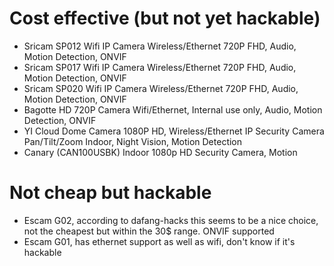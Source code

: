 # Cost effective (but not yet hackable)
- Sricam SP012 Wifi IP Camera Wireless/Ethernet 720P FHD, Audio, Motion Detection, ONVIF
- Sricam SP017 Wifi IP Camera Wireless/Ethernet 720P FHD, Audio, Motion Detection, ONVIF
- Sricam SP020 Wifi IP Camera Wireless/Ethernet 720P FHD, Audio, Motion Detection, ONVIF
- Bagotte HD 720P Camera Wifi/Ethernet, Internal use only, Audio, Motion Detection, ONVIF
- YI Cloud Dome Camera 1080P HD, Wireless/Ethernet IP Security Camera Pan/Tilt/Zoom Indoor, Night Vision, Motion Detection
- Canary (CAN100USBK) Indoor 1080p HD Security Camera, Motion

# Not cheap but hackable
- Escam G02, according to dafang-hacks this seems to be a nice choice, not the cheapest but within the 30$ range. ONVIF supported
- Escam G01, has ethernet support as well as wifi, don't know if it's hackable
